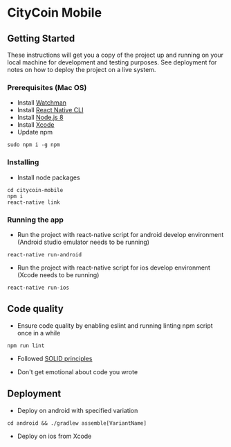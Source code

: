# CityCoin Mobile

## Getting Started

These instructions will get you a copy of the project up and running on your local machine for development and testing purposes. See deployment for notes on how to deploy the project on a live system.

### Prerequisites (Mac OS)

- Install [Watchman](https://facebook.github.io/watchman/)
- Install [React Native CLI](https://facebook.github.io/react-native/)
- Install [Node.js 8](https://nodejs.org/en/)
- Install [Xcode](https://developer.apple.com/xcode/)
- Update npm

```
sudo npm i -g npm
```

### Installing


- Install node packages

```
cd citycoin-mobile
npm i
react-native link
```

### Running the app

- Run the project with react-native script for android develop environment (Android studio emulator needs to be running)

```
react-native run-android
```

- Run the project with react-native script for ios develop environment (Xcode needs to be running)

```
react-native run-ios
```

## Code quality

- Ensure code quality by enabling eslint and running linting npm script once in a while

```
npm run lint
```

- Followed [SOLID principles](https://en.wikipedia.org/wiki/SOLID_(object-oriented_design))

- Don't get emotional about code you wrote

## Deployment

- Deploy on android with specified variation

```
cd android && ./gradlew assemble[VariantName]
```

- Deploy on ios from Xcode